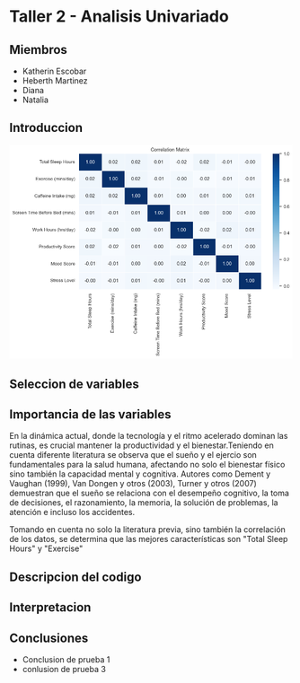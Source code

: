 # Taller 2 - Analisis Univariado

## Miembros

- Katherin Escobar
- Heberth Martinez
- Diana
- Natalia

## Introduccion

![correlation](assets/correlation_matrix.png)

## Seleccion de variables

## Importancia de las variables
En la dinámica  actual, donde la tecnología y el ritmo acelerado dominan las rutinas, es crucial mantener la productividad y el bienestar.Teniendo en cuenta diferente literatura se observa que el sueño y el ejercio son fundamentales para la salud humana, afectando no solo el bienestar físico sino también la capacidad mental y cognitiva. Autores como Dement y Vaughan (1999), Van Dongen y otros (2003), Turner y otros (2007) demuestran que el sueño se relaciona con el desempeño cognitivo, la toma de decisiones, el razonamiento, la memoria, la solución de problemas, la atención e incluso los accidentes. 

Tomando en cuenta no solo la literatura previa, sino también la correlación de los datos, se determina que las mejores características son "Total Sleep Hours" y "Exercise"

## Descripcion del codigo

## Interpretacion

## Conclusiones

- Conclusion de prueba 1
- conlusion de prueba 3
